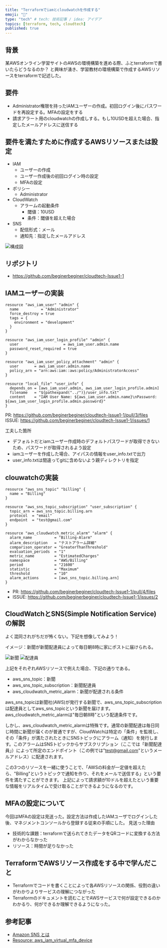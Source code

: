 ```yaml
---
title: "Terraformでiamとcloudwatchを作成する"
emoji: "📝"
type: "tech" # tech: 技術記事 / idea: アイデア
topics: [terraform, tech, cloudtech]
published: true
---
```



## 背景

某AWSオンライン学習サイトのAWSの環境構築を進める際、ふとterraformで書いたらどうなるのか？
と興味が湧き、学習教材の環境構築で作成するAWSリソースをterraformで記述した。

## 要件

- Administrator権限を持ったIAMユーザーの作成。初回ログイン後にパスワードを再設定する。MFAの設定をする
- 請求アラート用のcloudwatchの作成しする。もし10USDを超えた場合、指定したメールアドレスに送信する

## 要件を満たすために作成するAWSリソースまたは設定

- IAM
  - ユーザーの作成
  - ユーザー作成後の初回ログイン時の設定
  - MFAの設定
- ポリシー
  - Administrator
- CloudWatch
  - アラームの起動条件
    - 閾値：10USD
    - 条件：閾値を超えた場合
- SNS
  - 配信形式：メール
  - 通知先：指定したメールアドレス

![構成図](https://storage.googleapis.com/zenn-user-upload/32a0c4e73c7f-20230610.png)

## リポジトリ

- <https://github.com/beginerbeginer/cloudtech-Issue1-1>

## IAMユーザーの実装

```hcl
resource "aws_iam_user" "admin" {
  name          = "Administrator"
  force_destroy = true
  tags = {
    environment = "development"
  }
}

resource "aws_iam_user_login_profile" "admin" {
  user                    = aws_iam_user.admin.name
  password_reset_required = true
}

resource "aws_iam_user_policy_attachment" "admin" {
  user       = aws_iam_user.admin.name
  policy_arn = "arn:aws:iam::aws:policy/AdministratorAccess"
}

resource "local_file" "user_info" {
  depends_on = [aws_iam_user.admin, aws_iam_user_login_profile.admin]
  filename   = "${pathexpand("../")}/user_info.txt"
  content    = "IAM User Name: ${aws_iam_user.admin.name}\nPassword: ${aws_iam_user_login_profile.admin.password}"
}
```

PR: <https://github.com/beginerbeginer/cloudtech-Issue1-1/pull/3/files>
ISSUE: <https://github.com/beginerbeginer/cloudtech-Issue1-1/issues/1>

工夫した箇所

- デフォルトだとiamユーザー作成時のデフォルトパスワードが取得できないため、パスワードが取得されるよう設定
- iamユーザーを作成した場合、アイパスの情報をuser_info.txtで出力
- user_info.txtは間違ってgitに含めないよう親ディレクトリを指定

## clouwatchの実装

```hcl
resource "aws_sns_topic" "billing" {
  name = "Billing"
}

resource "aws_sns_topic_subscription" "user_subscription" {
  topic_arn = aws_sns_topic.billing.arn
  protocol  = "email"
  endpoint  = "test@gmail.com"
}

resource "aws_cloudwatch_metric_alarm" "alarm" {
  alarm_name          = "Billing-Alarm"
  alarm_description   = "テストアラーム詳細"
  comparison_operator = "GreaterThanThreshold"
  evaluation_periods  = "1"
  metric_name         = "EstimatedCharges"
  namespace           = "AWS/Billing"
  period              = "21600"
  statistic           = "Maximum"
  threshold           = "10"
  alarm_actions       = [aws_sns_topic.billing.arn]
}
```

- PR: <https://github.com/beginerbeginer/cloudtech-Issue1-1/pull/4/files>
- ISSUE: <https://github.com/beginerbeginer/cloudtech-Issue1-1/issues/2>

## CloudWatchとSNS(Simple Notification Service)の解説

よく混同されがちだが怖くない。下記を想像してみよう！

イメージ：新聞が新聞配達員によって毎日朝8時に家にポストに届けられる。

![新聞](https://storage.googleapis.com/zenn-user-upload/49d18de7b03d-20230609.png)
![配達員](https://storage.googleapis.com/zenn-user-upload/39e6e9af8e19-20230609.png)

上記をそれぞれAWSリソースで例えた場合、下記の通りである。

- aws_sns_topic：新聞
- aws_sns_topic_subscription：新聞配達員
- aws_cloudwatch_metric_alarm：新聞が配達される条件

aws_sns_topicは新聞社(AWS)が発行する新聞で、aws_sns_topic_subscriptionは配達員としてaws_sns_topicという新聞を届けます。aws_cloudwatch_metric_alarmは"毎日朝8時"という配達条件です。

しかし、aws_cloudwatch_metric_alarmは特殊です。通常の新聞配達は毎日同じ時間に新聞が届くのが普通ですが、CloudWatchは特定の「条件」を監視し、その「条件」が満たされたときにSNSトピックにアラーム（通知）を発行します。このアラームはSNSトピックからサブスクリプション（ここでは「新聞配達員」）によって所定のエンドポイント（この例では"<test@gmail.com>"というメールアドレス）に配達されます。

この3つのリソースを一緒に使うことで、「AWSの料金が一定値を超えたら、"Billing"というトピックで通知を作り、それをメールで送信する」という要件を満たすことができます。
上記によって請求額が10ドルを超えたという重要な情報をリアルタイムで受け取ることができるようになるのです。

## MFAの設定について

今回はMFAの設定は見送った。設定方法は作成したIAMユーザでログインした後、マネジメントコンソールから登録する従来の手順にした。
見送った理由

- 技術的な課題：terraformで送られてきたデータをQRコードに変換する方法がわからなかった
- リソース：時間が足りなかった

## TerraformでAWSリソース作成をする中で学んだこと

- Terraformでコードを書くことによって各AWSリソースの関係、役割の違いがわかりよりサービスの理解につながった
- Terraformのドキュメントを読むことでAWSサービスで何が設定できるのかわかるり、何ができるか理解できるようになった。

## 参考記事

- [Amazon SNS とは](https://docs.aws.amazon.com/ja_jp/sns/latest/dg/welcome.html)
- [Resource: aws_iam_virtual_mfa_device](https://registry.terraform.io/providers/hashicorp/aws/latest/docs/resources/iam_virtual_mfa_device#qr_code_png)
